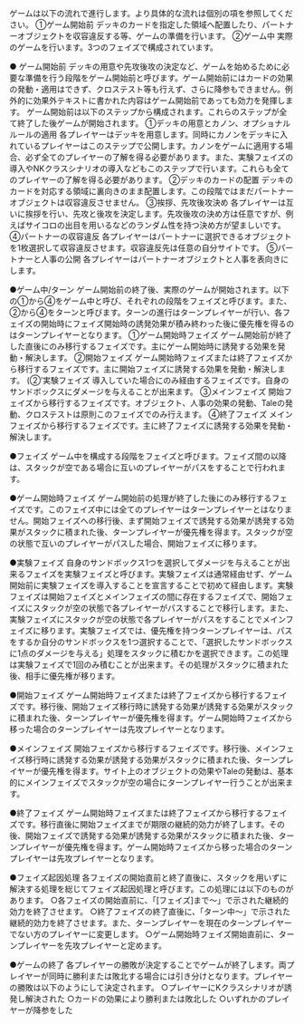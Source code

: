 ゲームは以下の流れで進行します。より具体的な流れは個別の項を参照してください。 ①ゲーム開始前 デッキのカードを指定した領域へ配置したり、パートナーオブジェクトを収容違反する等、ゲームの準備を行います。 ②ゲーム中 実際のゲームを行います。3つのフェイズで構成されています。

● ゲーム開始前 デッキの用意や先攻後攻の決定など、ゲームを始めるために必要な準備を行う段階をゲーム開始前と呼びます。ゲーム開始前にはカードの効果の発動・適用はできず、クロステスト等も行えず、さらに降参もできません。例外的に効果外テキストに書かれた内容はゲーム開始前であっても効力を発揮します。 ゲーム開始前は以下のステップから構成されます。これらのステップが全て終了した後ゲームが開始されます。 ①デッキの用意とカノン、オプショナルルールの適用 各プレイヤーはデッキを用意します。同時にカノンをデッキに入れているプレイヤーはこのステップで公開します。カノンをゲームに適用する場合、必ず全てのプレイヤーの了解を得る必要があります。また、実験フェイズの導入やNKクラスシナリオの導入などもこのステップで行います。これらも全てのプレイヤーの了解を得る必要があります。 ②デッキのカードの配置 デッキのカードを対応する領域に裏向きのまま配置します。この段階ではまだパートナーオブジェクトは収容違反させません。 ③挨拶、先攻後攻決め 各プレイヤーは互いに挨拶を行い、先攻と後攻を決定します。先攻後攻の決め方は任意ですが、例えばサイコロの出目を用いるなどのランダム性を持つ決め方が望ましいです。 ④パートナーの収容違反 各プレイヤーはパートナーに選択できるオブジェクトを1枚選択して収容違反させます。収容違反先は任意の自分サイトです。 ⑤パートナーと人事の公開 各プレイヤーはパートナーオブジェクトと人事を表向きにします。

●ゲーム中/ターン ゲーム開始前の終了後、実際のゲームが開始されます。以下の①から④をゲーム中と呼び、それぞれの段階をフェイズと呼びます。また、②から④をターンと呼びます。ターンの進行はターンプレイヤーが行い、各フェイズの開始時にフェイズ開始時の誘発効果が積み終わった後に優先権を得るのはターンプレイヤーとなります。 ①ゲーム開始時フェイズ ゲーム開始前が終了した直後にのみ移行するフェイズです。主にゲーム開始時に誘発する効果を発動・解決します。 ②開始フェイズ ゲーム開始時フェイズまたは終了フェイズから移行するフェイズです。主に開始フェイズに誘発する効果を発動・解決します。 (②’実験フェイズ 導入していた場合にのみ経由するフェイズです。自身のサンドボックスにダメージを与えることが出来ます。 ③メインフェイズ 開始フェイズから移行するフェイズです。オブジェクト、人事の効果の発動、Taleの発動、クロステストは原則このフェイズでのみ行えます。 ④終了フェイズ メインフェイズから移行するフェイズです。主に終了フェイズに誘発する効果を発動・解決します。

●フェイズ ゲーム中を構成する段階をフェイズと呼びます。フェイズ間の以降は、スタックが空である場合に互いのプレイヤーがパスをすることで行われます。

●ゲーム開始時フェイズ ゲーム開始前の処理が終了した後にのみ移行するフェイズです。このフェイズ中には全てのプレイヤーはターンプレイヤーとはなりません。開始フェイズへの移行後、まず開始フェイズで誘発する効果が誘発する効果がスタックに積まれた後、ターンプレイヤーが優先権を得ます。スタックが空の状態で互いのプレイヤーがパスした場合、開始フェイズに移ります。

●実験フェイズ 自身のサンドボックス1つを選択してダメージを与えることが出来るフェイズを実験フェイズと呼びます。実験フェイズは通常経由せず、ゲーム開始前に実験フェイズを導入することを宣言することで初めて経由します。実験フェイズは開始フェイズとメインフェイズの間に存在するフェイズで、開始フェイズにスタックが空の状態で各プレイヤーがパスすることで移行します。また、実験フェイズにスタックが空の状態で各プレイヤーがパスをすることでメインフェイズに移ります。実験フェイズでは、優先権を持つターンプレイヤーは、パスをするか自分のサンドボックスを1つ選択することで、「選択したサンドボックスに1点のダメージを与える」処理をスタックに積むかを選択できます。この処理は実験フェイズで1回のみ積むことが出来ます。その処理がスタックに積まれた後、相手に優先権が移ります。

●開始フェイズ ゲーム開始時フェイズまたは終了フェイズから移行するフェイズです。移行後、開始フェイズ移行時に誘発する効果が誘発する効果がスタックに積まれた後、ターンプレイヤーが優先権を得ます。ゲーム開始時フェイズから移った場合のターンプレイヤーは先攻プレイヤーとなります。

●メインフェイズ 開始フェイズから移行するフェイズです。移行後、メインフェイズ移行時に誘発する効果が誘発する効果がスタックに積まれた後、ターンプレイヤーが優先権を得ます。サイト上のオブジェクトの効果やTaleの発動は、基本的にメインフェイズでスタックが空の場合にターンプレイヤー行うことが出来ます。

●終了フェイズ ゲーム開始時フェイズまたは終了フェイズから移行するフェイズです。移行直後に開始フェイズまでが期限の継続的効力が終了します。その後、開始フェイズで誘発する効果が誘発する効果がスタックに積まれた後、ターンプレイヤーが優先権を得ます。ゲーム開始時フェイズから移った場合のターンプレイヤーは先攻プレイヤーとなります。

●フェイズ起因処理 各フェイズの開始直前と終了直後に、スタックを用いずに解決する処理を総じてフェイズ起因処理と呼びます。この処理には以下のものがあります。 ○各フェイズの開始直前に、「[フェイズ]まで～」で示された継続的効力を終了させます。 ○終了フェイズの終了直後に、「ターン中～」で示された継続的効力を終了させます。また、ターンプレイヤーを現在のターンプレイヤーでない方のプレイヤーに変更します。 ○ゲーム開始時フェイズ開始直前に、ターンプレイヤーを先攻プレイヤーと定めます。

●ゲームの終了 各プレイヤーの勝敗が決定することでゲームが終了します。両プレイヤーが同時に勝利または敗北する場合には引き分けとなります。プレイヤーの勝敗は以下のようにして決定されます。 ○プレイヤーにKクラスシナリオが誘発し解決された ○カードの効果により勝利または敗北した ○いずれかのプレイヤーが降参をした